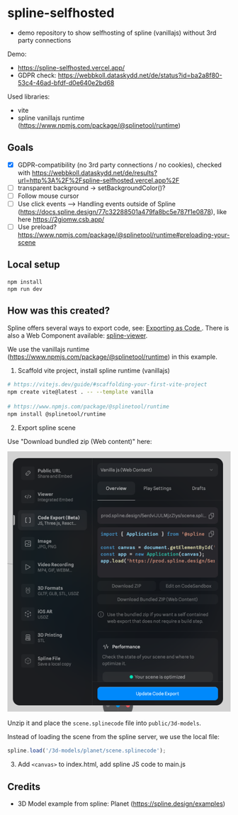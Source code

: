 # spline-selfhosted

- demo repository to show selfhosting of spline (vanillajs) without 3rd party connections

Demo: 

- https://spline-selfhosted.vercel.app/
- GDPR check: https://webbkoll.dataskydd.net/de/status?id=ba2a8f80-53c4-46ad-bfdf-d0e640e2bd68

Used libraries:

- vite
- spline vanillajs runtime (https://www.npmjs.com/package/@splinetool/runtime)

## Goals

- [x] GDPR-compatibility (no 3rd party connections / no cookies), checked with https://webbkoll.dataskydd.net/de/results?url=http%3A%2F%2Fspline-selfhosted.vercel.app%2F
- [ ] transparent background -> setBackgroundColor()?
- [ ] Follow mouse cursor 
- [ ] Use click events --> Handling events outside of Spline (https://docs.spline.design/77c32288501a479fa8bc5e787f1e0878), like here  https://2giomw.csb.app/
- [ ] Use preload? https://www.npmjs.com/package/@splinetool/runtime#preloading-your-scene

## Local setup

```
npm install 
npm run dev
```

## How was this created?

Spline offers several ways to export code, see: [Exporting as Code
](https://docs.spline.design/77c32288501a479fa8bc5e787f1e0878). There is also a Web Component available: 
[spline-viewer](https://viewer.spline.design/).

We use the vanillajs runtime (https://www.npmjs.com/package/@splinetool/runtime) in this example.

1. Scaffold vite project, install spline runtime (vanillajs)

```bash
# https://vitejs.dev/guide/#scaffolding-your-first-vite-project
npm create vite@latest . -- --template vanilla

# https://www.npmjs.com/package/@splinetool/runtime
npm install @splinetool/runtime
```

2. Export spline scene

Use "Download bundled zip (Web content)" here:

![screenshot spline export vanillajs dialog](screenshot_export_vanillajs.png)

Unzip it and place the `scene.splinecode` file into `public/3d-models`.

Instead of loading the scene from the spline server, we use the local file:

```js
spline.load('/3d-models/planet/scene.splinecode');
```

3. Add `<canvas>` to index.html, add spline JS code to main.js

## Credits

- 3D Model example from spline: Planet (https://spline.design/examples)